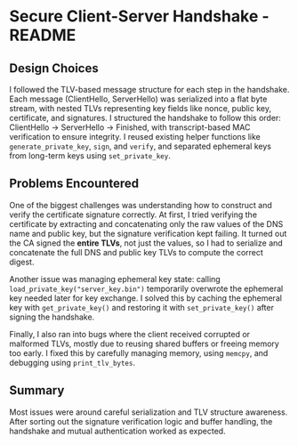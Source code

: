 # Secure Client-Server Handshake - README

## Design Choices

I followed the TLV-based message structure for each step in the handshake. Each message (ClientHello, ServerHello) was serialized into a flat byte stream, with nested TLVs representing key fields like nonce, public key, certificate, and signatures. I structured the handshake to follow this order: ClientHello -> ServerHello -> Finished, with transcript-based MAC verification to ensure integrity. I reused existing helper functions like `generate_private_key`, `sign`, and `verify`, and separated ephemeral keys from long-term keys using `set_private_key`.

## Problems Encountered

One of the biggest challenges was understanding how to construct and verify the certificate signature correctly. At first, I tried verifying the certificate by extracting and concatenating only the raw values of the DNS name and public key, but the signature verification kept failing. It turned out the CA signed the **entire TLVs**, not just the values, so I had to serialize and concatenate the full DNS and public key TLVs to compute the correct digest.

Another issue was managing ephemeral key state: calling `load_private_key("server_key.bin")` temporarily overwrote the ephemeral key needed later for key exchange. I solved this by caching the ephemeral key with `get_private_key()` and restoring it with `set_private_key()` after signing the handshake.

Finally, I also ran into bugs where the client received corrupted or malformed TLVs, mostly due to reusing shared buffers or freeing memory too early. I fixed this by carefully managing memory, using `memcpy`, and debugging using `print_tlv_bytes`.

## Summary

Most issues were around careful serialization and TLV structure awareness. After sorting out the signature verification logic and buffer handling, the handshake and mutual authentication worked as expected.
